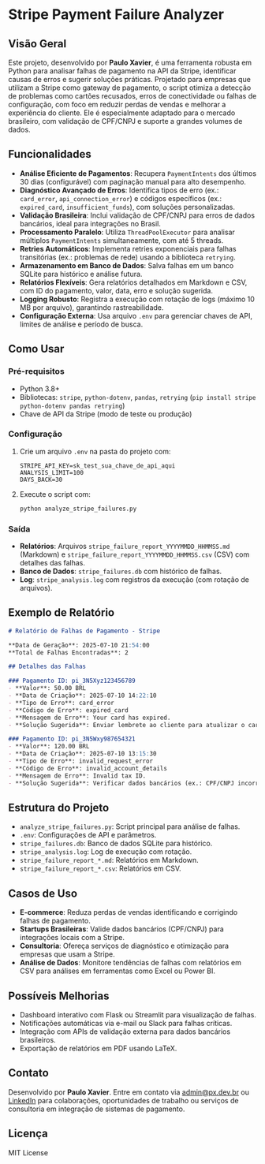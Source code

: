 # Stripe Payment Failure Analyzer

## Visão Geral
Este projeto, desenvolvido por **Paulo Xavier**, é uma ferramenta robusta em Python para analisar falhas de pagamento na API da Stripe, identificar causas de erros e sugerir soluções práticas. Projetado para empresas que utilizam a Stripe como gateway de pagamento, o script otimiza a detecção de problemas como cartões recusados, erros de conectividade ou falhas de configuração, com foco em reduzir perdas de vendas e melhorar a experiência do cliente. Ele é especialmente adaptado para o mercado brasileiro, com validação de CPF/CNPJ e suporte a grandes volumes de dados.

## Funcionalidades
- **Análise Eficiente de Pagamentos**: Recupera `PaymentIntents` dos últimos 30 dias (configurável) com paginação manual para alto desempenho.
- **Diagnóstico Avançado de Erros**: Identifica tipos de erro (ex.: `card_error`, `api_connection_error`) e códigos específicos (ex.: `expired_card`, `insufficient_funds`), com soluções personalizadas.
- **Validação Brasileira**: Inclui validação de CPF/CNPJ para erros de dados bancários, ideal para integrações no Brasil.
- **Processamento Paralelo**: Utiliza `ThreadPoolExecutor` para analisar múltiplos `PaymentIntents` simultaneamente, com até 5 threads.
- **Retries Automáticos**: Implementa retries exponenciais para falhas transitórias (ex.: problemas de rede) usando a biblioteca `retrying`.
- **Armazenamento em Banco de Dados**: Salva falhas em um banco SQLite para histórico e análise futura.
- **Relatórios Flexíveis**: Gera relatórios detalhados em Markdown e CSV, com ID do pagamento, valor, data, erro e solução sugerida.
- **Logging Robusto**: Registra a execução com rotação de logs (máximo 10 MB por arquivo), garantindo rastreabilidade.
- **Configuração Externa**: Usa arquivo `.env` para gerenciar chaves de API, limites de análise e período de busca.

## Como Usar
### Pré-requisitos
- Python 3.8+
- Bibliotecas: `stripe`, `python-dotenv`, `pandas`, `retrying` (`pip install stripe python-dotenv pandas retrying`)
- Chave de API da Stripe (modo de teste ou produção)

### Configuração
1. Crie um arquivo `.env` na pasta do projeto com:
   ```
   STRIPE_API_KEY=sk_test_sua_chave_de_api_aqui
   ANALYSIS_LIMIT=100
   DAYS_BACK=30
   ```
2. Execute o script com:
   ```bash
   python analyze_stripe_failures.py
   ```

### Saída
- **Relatórios**: Arquivos `stripe_failure_report_YYYYMMDD_HHMMSS.md` (Markdown) e `stripe_failure_report_YYYYMMDD_HHMMSS.csv` (CSV) com detalhes das falhas.
- **Banco de Dados**: `stripe_failures.db` com histórico de falhas.
- **Log**: `stripe_analysis.log` com registros da execução (com rotação de arquivos).

## Exemplo de Relatório
```markdown
# Relatório de Falhas de Pagamento - Stripe

**Data de Geração**: 2025-07-10 21:54:00
**Total de Falhas Encontradas**: 2

## Detalhes das Falhas

### Pagamento ID: pi_3N5Xyz123456789
- **Valor**: 50.00 BRL
- **Data de Criação**: 2025-07-10 14:22:10
- **Tipo de Erro**: card_error
- **Código de Erro**: expired_card
- **Mensagem de Erro**: Your card has expired.
- **Solução Sugerida**: Enviar lembrete ao cliente para atualizar o cartão.

### Pagamento ID: pi_3N5Wxy987654321
- **Valor**: 120.00 BRL
- **Data de Criação**: 2025-07-10 13:15:30
- **Tipo de Erro**: invalid_request_error
- **Código de Erro**: invalid_account_details
- **Mensagem de Erro**: Invalid tax ID.
- **Solução Sugerida**: Verificar dados bancários (ex.: CPF/CNPJ incorreto). CPF inválido. Solicitar correção ao cliente.
```

## Estrutura do Projeto
- `analyze_stripe_failures.py`: Script principal para análise de falhas.
- `.env`: Configurações de API e parâmetros.
- `stripe_failures.db`: Banco de dados SQLite para histórico.
- `stripe_analysis.log`: Log de execução com rotação.
- `stripe_failure_report_*.md`: Relatórios em Markdown.
- `stripe_failure_report_*.csv`: Relatórios em CSV.

## Casos de Uso
- **E-commerce**: Reduza perdas de vendas identificando e corrigindo falhas de pagamento.
- **Startups Brasileiras**: Valide dados bancários (CPF/CNPJ) para integrações locais com a Stripe.
- **Consultoria**: Ofereça serviços de diagnóstico e otimização para empresas que usam a Stripe.
- **Análise de Dados**: Monitore tendências de falhas com relatórios em CSV para análises em ferramentas como Excel ou Power BI.

## Possíveis Melhorias
- Dashboard interativo com Flask ou Streamlit para visualização de falhas.
- Notificações automáticas via e-mail ou Slack para falhas críticas.
- Integração com APIs de validação externa para dados bancários brasileiros.
- Exportação de relatórios em PDF usando LaTeX.

## Contato
Desenvolvido por **Paulo Xavier**. Entre em contato via [admin@px.dev.br](mailto:admin@px.dev.br) ou [LinkedIn](https://www.linkedin.com/in/seu-perfil) para colaborações, oportunidades de trabalho ou serviços de consultoria em integração de sistemas de pagamento.

## Licença
MIT License